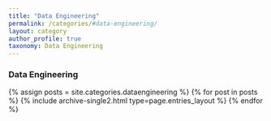 ```yaml
---
title: "Data Engineering"
permalink: /categories/#data-engineering/
layout: category
author_profile: true
taxonomy: Data Engineering
---
```


### Data Engineering

{% assign posts = site.categories.dataengineering %}
{% for post in posts %} {% include archive-single2.html type=page.entries_layout %} {% endfor %}